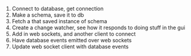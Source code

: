 1. Connect to database, get connection
2. Make a schema, save it to db
3. Fetch a that saved instance of schema
4. Create a change watcher, see how it responds to doing stuff in the gui
5. Add in web sockets, and another client to connect
6. Have database events emitted over web sockets
7. Update web socket client with database events
